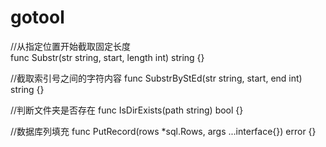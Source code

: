 gotool
======

//从指定位置开始截取固定长度<br/>
func Substr(str string, start, length int) string {}

//截取索引号之间的字符内容
func SubstrByStEd(str string, start, end int) string {}

//判断文件夹是否存在
func IsDirExists(path string) bool {}

//数据库列填充
func PutRecord(rows *sql.Rows, args ...interface{}) error {}

